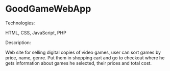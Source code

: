 # GoodGameWebApp

Technologies:

HTML, CSS, JavaScript, PHP

Description:

Web site for selling digital copies of video games, user can sort games by price, name, genre. Put them in shopping cart and go to checkout where he gets information about games he selected, their prices and total cost.
